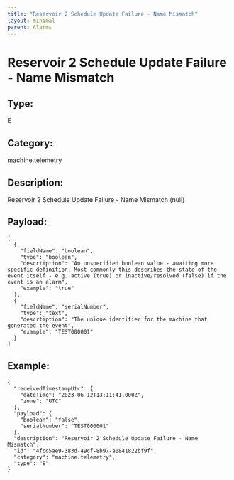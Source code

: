 ```yaml
---
title: "Reservoir 2 Schedule Update Failure - Name Mismatch"
layout: minimal
parent: Alarms
---
```


# Reservoir 2 Schedule Update Failure - Name Mismatch

## Type:

E

## Category:

machine.telemetry

## Description: 

Reservoir 2 Schedule Update Failure - Name Mismatch (null)

## Payload:

```
[
  {
    "fieldName": "boolean",
    "type": "boolean",
    "descrtiption": "An unspecified boolean value - awaiting more specific definition. Most commonly this describes the state of the event itself - e.g. active (true) or inactive/resolved (false) if the event is an alarm",
    "example": "true"
  },
  {
    "fieldName": "serialNumber",
    "type": "text",
    "descrtiption": "The unique identifier for the machine that generated the event",
    "example": "TEST000001"
  }
]
```

## Example:

```
{
  "receivedTimestampUtc": {
    "dateTime": "2023-06-12T13:11:41.000Z",
    "zone": "UTC"
  },
  "payload": {
    "boolean": "false",
    "serialNumber": "TEST000001"
  },
  "description": "Reservoir 2 Schedule Update Failure - Name Mismatch",
  "id": "4fcd5ae9-383d-49cf-8b97-a0841822bf9f",
  "category": "machine.telemetry",
  "type": "E"
}
```
